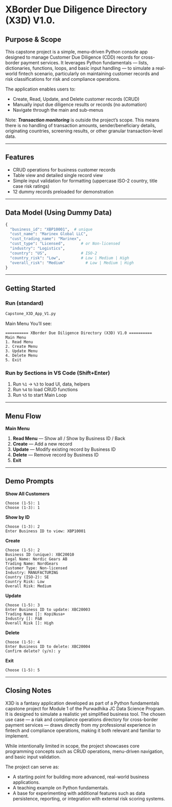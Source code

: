 # XBorder Due Diligence Directory (X3D) V1.0.

## Purpose & Scope
This capstone project is a simple, menu-driven Python console app designed to manage Customer Due Diligence (CDD) records for cross-border payment services. It leverages Python fundamentals — lists, dictionaries, functions, loops, and basic input handling — to simulate a real-world fintech scenario, particularly on maintaining customer records and risk classifications for risk and compliance operations.

The application enables users to:
- Create, Read, Update, and Delete customer records (CRUD)
- Manually input due diligence results or records (no automation)
- Navigate through the main and sub-menus

Note: ***Transaction monitoring*** is outside the project’s scope. This means there is no handling of transaction amounts, sender/beneficiary details, originating countries, screening results, or other granular transaction-level data.

---

## Features
- CRUD operations for business customer records
- Table view and detailed single record view
- Simple input validation for formatting (uppercase ISO-2 country, title case risk ratings)
- 12 dummy records preloaded for demonstration

---

## Data Model (Using Dummy Data)
```python
{
  "business_id": "XBP10001",  # unique
  "cust_name": "Marinex Global LLC",
  "cust_trading_name": "Marinex",
  "cust_type": "Licensed",       # or Non-licensed
  "industry": "Logistics",
  "country": "US",               # ISO-2
  "country_risk": "Low",         # Low | Medium | High
  "overall_risk": "Medium"         # Low | Medium | High
}
```

---

##  Getting Started

### Run (standard)
```bash
Capstone_X3D_App_V1.py
```

Main Menu You’ll see:
```
========== XBorder Due Diligence Directory (X3D) V1.0 ==========
Main Menu
1. Read Menu
2. Create Menu
3. Update Menu
4. Delete Menu
5. Exit
```

### Run by Sections in VS Code (Shift+Enter)
1. Run `%1` → `%3` to load UI, data, helpers
2. Run `%4` to load CRUD functions
3. Run `%5` to start Main Loop

---

## Menu Flow
**Main Menu**
1. **Read Menu** — Show all / Show by Business ID / Back
2. **Create** — Add a new record
3. **Update** — Modify existing record by Business ID
4. **Delete** — Remove record by Business ID
5. **Exit**

---

## Demo Prompts
**Show All Customers**
```
Choose (1-5): 1
Choose (1-3): 1
```
**Show by ID**
```
Choose (1-3): 2
Enter Business ID to view: XBP10001
```
**Create**
```
Choose (1-5): 2
Business ID (unique): XBC20010
Legal Name: Nordic Gears AB
Trading Name: NordGears
Customer Type: Non-licensed
Industry: MANUFACTURING
Country (ISO-2): SE
Country Risk: Low
Overall Risk: Medium
```
**Update**
```
Choose (1-5): 3
Enter Business ID to update: XBC20003
Trading Name []: KopiNusa+
Industry []: F&B
Overall Risk []: High
```
**Delete**
```
Choose (1-5): 4
Enter Business ID to delete: XBC20004
Confirm delete? (y/n): y
```
**Exit**
```
Choose (1-5): 5
```
---

## Closing Notes
X3D is a fantasy application developed as part of a Python fundamentals capstone project for Module 1 of the Purwadhika JC Data Science Program. It is designed to simulate a realistic yet simplified business tool. The chosen use case — a riak and compliance operations directory for cross-border payment services — draws directly from my professional experience in fintech and compliance operations, making it both relevant and familiar to implement.

While intentionally limited in scope, the project showcases core programming concepts such as CRUD operations, menu-driven navigation, and basic input validation.

The project can serve as:
- A starting point for building more advanced, real-world business applications.
- A teaching example on Python fundamentals.
- A base for experimenting with additional features such as data persistence, reporting, or integration with external risk scoring systems.


